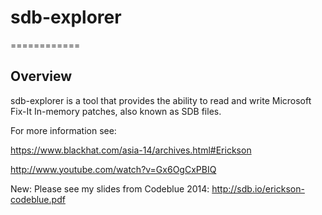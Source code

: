 # sdb-explorer
============

## Overview
sdb-explorer is a tool that provides the ability to read and write Microsoft Fix-It In-memory patches, also known as SDB files.  


For more information see:

https://www.blackhat.com/asia-14/archives.html#Erickson

http://www.youtube.com/watch?v=Gx6OgCxPBIQ

New:
Please see my slides from Codeblue 2014: http://sdb.io/erickson-codeblue.pdf